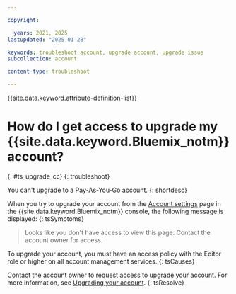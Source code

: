 ```yaml
---

copyright:

  years: 2021, 2025
lastupdated: "2025-01-28"

keywords: troubleshoot account, upgrade account, upgrade issue
subcollection: account

content-type: troubleshoot

---
```


{{site.data.keyword.attribute-definition-list}}

# How do I get access to upgrade my {{site.data.keyword.Bluemix_notm}} account? 
{: #ts_upgrade_cc}
{: troubleshoot}

You can't upgrade to a Pay-As-You-Go account.
{: shortdesc}

When you try to upgrade your account from the [Account settings](/account/settings) page in the {{site.data.keyword.Bluemix_notm}} console, the following message is displayed:
{: tsSymptoms}

> Looks like you don't have access to view this page. Contact the account owner for access.

To upgrade your account, you must have an access policy with the Editor role or higher on all account management services. 
{: tsCauses}

Contact the account owner to request access to upgrade your account. For more information, see [Upgrading your account](/docs/account?topic=account-upgrading-account). 
{: tsResolve}
